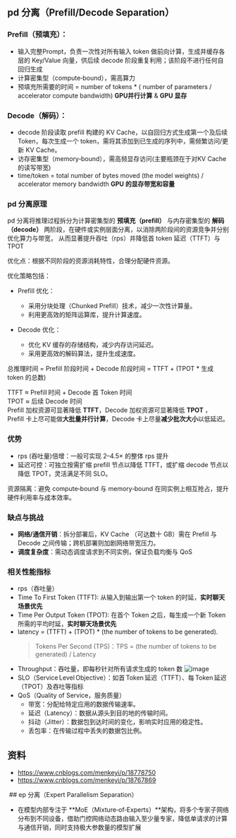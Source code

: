 ## pd 分离（Prefill/Decode Separation）
### **Prefill**（预填充）：
  - 输入完整Prompt，负责一次性对所有输入 token 做前向计算，生成并缓存各层的 Key/Value 向量，供后续 decode 阶段重复利用；该阶段不进行任何自回归生成
  - 计算密集型（compute‑bound），需高算力
  - 预填充所需要的时间 = number of tokens * ( number of parameters / accelerator compute bandwidth) 
  **GPU并行计算** & **GPU 显存**
###  **Decode**（解码）：
  - decode 阶段读取 prefill 构建的 KV Cache，以自回归方式生成第一个及后续 Token，每次生成一个 token，需将其添加到已生成的序列中，需频繁访问/更新 KV Cache。
  - 访存密集型（memory‑bound），需高频显存访问(主要瓶颈在于对KV Cache的读写带宽)
  - time/token = total number of bytes moved (the model weights) / accelerator memory bandwidth
**GPU 的显存带宽和容量**
### pd 分离原理
pd 分离将推理过程拆分为计算密集型的 **预填充（prefill）** 与内存密集型的 **解码（decode）** 两阶段，在硬件或实例层面分离，以消除两阶段间的资源竞争并分别优化算力与带宽，
从而显著提升吞吐（rps）并降低首 token 延迟（TTFT）与 TPOT

优化点：根据不同阶段的资源消耗特性，合理分配硬件资源。

优化策略包括：​
- Prefill 优化：
  - 采用分块处理（Chunked Prefill）技术，减少一次性计算量。
  - 利用更高效的矩阵运算库，提升计算速度。​

- Decode 优化：
  - 优化 KV 缓存的存储结构，减少内存访问延迟。
  - 采用更高效的解码算法，提升生成速度。
 
总推理时间 = Prefill 阶段时间 + Decode 阶段时间 = TTFT + (TPOT * 生成 token 的总数)

TTFT ≈ Prefill 时间 + Decode 首 Token 时间  
TPOT ≈ 后续 Decode 时间  
Prefill 加权资源可显著降低 **TTFT**，Decode 加权资源可显著降低 **TPOT**  ，
Prefill 卡上尽可能做**大批量并行计算**，Decode 卡上尽量**减少批次大小**以低延迟。 


### 优势
- rps (吞吐量)倍增：一般可实现 2–4.5× 的整体 rps 提升​
- 延迟可控：可独立按需扩缩 prefill 节点以降低 TTFT，或扩缩 decode 节点以降低 TPOT，灵活满足不同 SLO。

资源隔离：避免 compute‑bound 与 memory‑bound 在同实例上相互抢占，提升硬件利用率与成本效率。

### 缺点与挑战
- **网络/通信开销**：拆分部署后，KV Cache （可达数十 GB）需在 Prefill 与 Decode 之间传输；跨机部署则加剧网络带宽压力。 
- **调度复杂度**：需动态调度请求到不同实例，保证负载均衡与 QoS


### 相关性能指标
- rps（吞吐量）
- Time To First Token (TTFT): 从输入到输出第一个 token 的时延，**实时聊天场景优先**
- Time Per Output Token (TPOT): 在首个 Token 之后，每生成一个新 Token 所需的平均时延，**实时聊天场景优先**
- latency = (TTFT) + (TPOT) * (the number of tokens to be generated).
   > Tokens Per Second (TPS)：TPS = (the number of tokens to be generated) / Latency
- Throughput：吞吐量，即每秒针对所有请求生成的 token 数
  ![image](https://github.com/user-attachments/assets/614fcdf4-d95f-4b65-a0b1-c0d2cf195030)
- SLO（Service Level Objective）：如首 Token 延迟（TTFT）、每 Token 延迟（TPOT）及吞吐等指标
- QoS（Quality of Service，服务质量）
  - 带宽：​分配给特定应用的数据传输速率。
  - 延迟（Latency）：​数据从源头到目的地的传输时间。
  - 抖动（Jitter）：​数据包到达时间的变化，影响实时应用的稳定性。
  - 丢包率：​在传输过程中丢失的数据包比例。​

## 资料
- https://www.cnblogs.com/menkeyi/p/18778750
- https://www.cnblogs.com/menkeyi/p/18767869


 ## ep 分离（Expert Parallelism Separation）
 - 在模型内部专注于  **MoE（Mixture‑of‑Experts）**架构，将多个专家子网络分布到不同设备，借助门控网络动态路由输入至少量专家，降低单请求的计算与通信开销，同时支持极大参数量的模型扩展​
